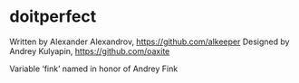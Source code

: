 doitperfect
===========
Written by Alexander Alexandrov, https://github.com/alkeeper 
Designed by Andrey Kulyapin, https://github.com/oaxite 

Variable ‘fink’ named in honor of Andrey Fink
